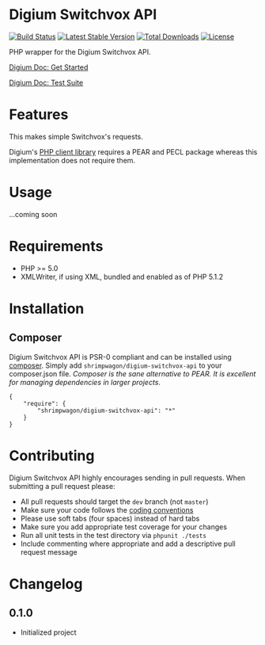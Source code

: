 # Digium Switchvox API

[![Build Status](https://secure.travis-ci.org/shrimpwagon/digium-switchvox-api.png?branch=master)](http://travis-ci.org/shrimpwagon/digium-switchvox-api) [![Latest Stable Version](https://poser.pugx.org/shrimpwagon/digium-switchvox-api/v/stable)](https://packagist.org/packages/shrimpwagon/digium-switchvox-api) [![Total Downloads](https://poser.pugx.org/shrimpwagon/digium-switchvox-api/downloads)](https://packagist.org/packages/shrimpwagon/digium-switchvox-api) [![License](https://poser.pugx.org/shrimpwagon/digium-switchvox-api/license)](https://packagist.org/packages/shrimpwagon/digium-switchvox-api)

PHP wrapper for the Digium Switchvox API.

[Digium Doc: Get Started](http://developers.digium.com/switchvox/?pageView=getStarted)

[Digium Doc: Test Suite](http://developers.digium.com/switchvox/?pageView=testSuite)

# Features
This makes simple Switchvox's requests.

Digium's [PHP client library](http://developers.digium.com/switchvox/?pageView=phpLibrary) requires a PEAR and PECL package whereas this implementation does not require them.

# Usage
...coming soon

# Requirements
- PHP >= 5.0
- XMLWriter, if using XML, bundled and enabled as of PHP 5.1.2

# Installation

## Composer

Digium Switchvox API is PSR-0 compliant and can be installed using [composer](http://getcomposer.org/).  Simply add `shrimpwagon/digium-switchvox-api` to your composer.json file.  _Composer is the sane alternative to PEAR.  It is excellent for managing dependencies in larger projects_.

    {
        "require": {
            "shrimpwagon/digium-switchvox-api": "*"
        }
    }

# Contributing

Digium Switchvox API highly encourages sending in pull requests.  When submitting a pull request please:

 - All pull requests should target the `dev` branch (not `master`)
 - Make sure your code follows the [coding conventions](http://pear.php.net/manual/en/standards.php)
 - Please use soft tabs (four spaces) instead of hard tabs
 - Make sure you add appropriate test coverage for your changes
 - Run all unit tests in the test directory via `phpunit ./tests`
 - Include commenting where appropriate and add a descriptive pull request message

# Changelog

## 0.1.0

 - Initialized project

